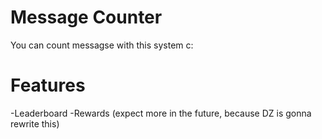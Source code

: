 # Message Counter
You can count messagse with this system c:

# Features
-Leaderboard
-Rewards
(expect more in the future, because DZ is gonna rewrite this)
